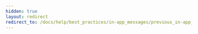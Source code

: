 ```yaml
---
hidden: true
layout: redirect
redirect_to: /docs/help/best_practices/in-app_messages/previous_in-app_message_generations/#universal
---
```

